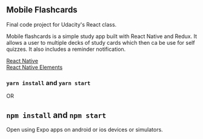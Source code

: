 ## Mobile Flashcards

Final code project for Udacity's React class.


Mobile flashcards is a simple study app built with React Native and Redux. It allows a user to multiple decks of study cards which then ca be use for self quizzes. It also includes a reminder notification.

[React Native](https://facebook.github.io/react-native/)<br />
[React Native Elements](https://react-native-training.github.io/react-native-elements/)

### `yarn install` and `yarn start`
OR
## `npm install` and `npm start`

Open using Expo apps on android or ios devices or simulators.